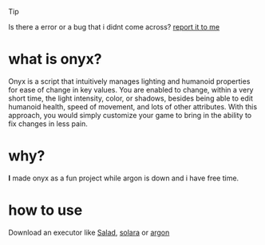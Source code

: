 > [!TIP]
> Is there a error or a bug that i didnt come across? [report it to me](https://discord.gg/a9Ng5WAzPK)

# what is onyx?
Onyx is a script that intuitively manages lighting and humanoid properties for ease of change in key values. You are enabled to change, within a very short time, the light intensity, color, or shadows, besides being able to edit humanoid health, speed of movement, and lots of other attributes. With this approach, you would simply customize your game to bring in the ability to fix changes in less pain.

# why?
**I** made onyx as a fun project while argon is down and i have free time. 

# how to use
Download an executor like [Salad](https://discord.gg/NbpGvpfJ29), [solara](https://getsolara.dev/) or [argon](https://getargon.xyz/)  
